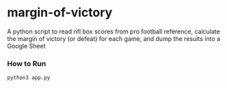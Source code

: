 # margin-of-victory

A python script to read nfl box scores from pro football reference, calculate the margin of victory (or defeat) for each game, and dump the results into a Google Sheet

### How to Run
```
python3 app.py
```